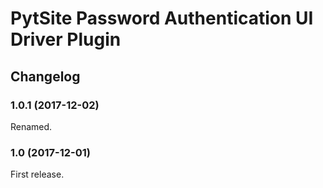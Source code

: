 # PytSite Password Authentication UI Driver Plugin


## Changelog


### 1.0.1 (2017-12-02)

Renamed.


### 1.0 (2017-12-01)

First release.
